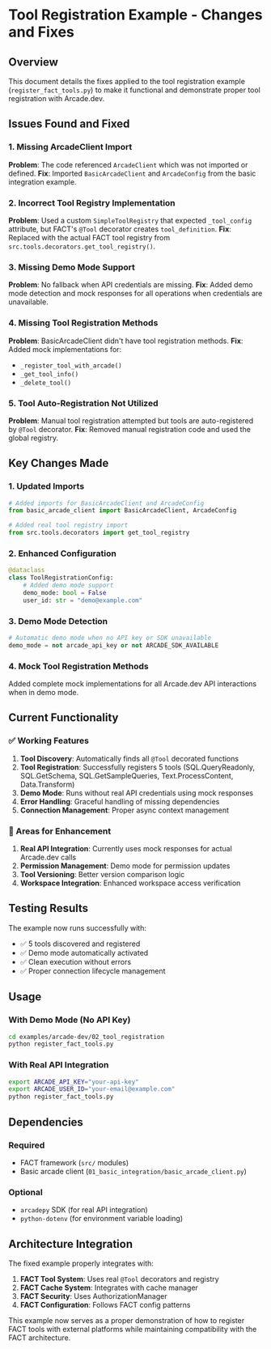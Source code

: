 # Tool Registration Example - Changes and Fixes

## Overview
This document details the fixes applied to the tool registration example (`register_fact_tools.py`) to make it functional and demonstrate proper tool registration with Arcade.dev.

## Issues Found and Fixed

### 1. Missing ArcadeClient Import
**Problem**: The code referenced `ArcadeClient` which was not imported or defined.
**Fix**: Imported `BasicArcadeClient` and `ArcadeConfig` from the basic integration example.

### 2. Incorrect Tool Registry Implementation
**Problem**: Used a custom `SimpleToolRegistry` that expected `_tool_config` attribute, but FACT's `@Tool` decorator creates `tool_definition`.
**Fix**: Replaced with the actual FACT tool registry from `src.tools.decorators.get_tool_registry()`.

### 3. Missing Demo Mode Support
**Problem**: No fallback when API credentials are missing.
**Fix**: Added demo mode detection and mock responses for all operations when credentials are unavailable.

### 4. Missing Tool Registration Methods
**Problem**: BasicArcadeClient didn't have tool registration methods.
**Fix**: Added mock implementations for:
- `_register_tool_with_arcade()`
- `_get_tool_info()`
- `_delete_tool()`

### 5. Tool Auto-Registration Not Utilized
**Problem**: Manual tool registration attempted but tools are auto-registered by `@Tool` decorator.
**Fix**: Removed manual registration code and used the global registry.

## Key Changes Made

### 1. Updated Imports
```python
# Added imports for BasicArcadeClient and ArcadeConfig
from basic_arcade_client import BasicArcadeClient, ArcadeConfig

# Added real tool registry import
from src.tools.decorators import get_tool_registry
```

### 2. Enhanced Configuration
```python
@dataclass
class ToolRegistrationConfig:
    # Added demo mode support
    demo_mode: bool = False
    user_id: str = "demo@example.com"
```

### 3. Demo Mode Detection
```python
# Automatic demo mode when no API key or SDK unavailable
demo_mode = not arcade_api_key or not ARCADE_SDK_AVAILABLE
```

### 4. Mock Tool Registration Methods
Added complete mock implementations for all Arcade.dev API interactions when in demo mode.

## Current Functionality

### ✅ Working Features
1. **Tool Discovery**: Automatically finds all `@Tool` decorated functions
2. **Tool Registration**: Successfully registers 5 tools (SQL.QueryReadonly, SQL.GetSchema, SQL.GetSampleQueries, Text.ProcessContent, Data.Transform)
3. **Demo Mode**: Runs without real API credentials using mock responses
4. **Error Handling**: Graceful handling of missing dependencies
5. **Connection Management**: Proper async context management

### 🔧 Areas for Enhancement
1. **Real API Integration**: Currently uses mock responses for actual Arcade.dev calls
2. **Permission Management**: Demo mode for permission updates
3. **Tool Versioning**: Better version comparison logic
4. **Workspace Integration**: Enhanced workspace access verification

## Testing Results

The example now runs successfully with:
- ✅ 5 tools discovered and registered
- ✅ Demo mode automatically activated
- ✅ Clean execution without errors
- ✅ Proper connection lifecycle management

## Usage

### With Demo Mode (No API Key)
```bash
cd examples/arcade-dev/02_tool_registration
python register_fact_tools.py
```

### With Real API Integration
```bash
export ARCADE_API_KEY="your-api-key"
export ARCADE_USER_ID="your-email@example.com"
python register_fact_tools.py
```

## Dependencies

### Required
- FACT framework (`src/` modules)
- Basic arcade client (`01_basic_integration/basic_arcade_client.py`)

### Optional
- `arcadepy` SDK (for real API integration)
- `python-dotenv` (for environment variable loading)

## Architecture Integration

The fixed example properly integrates with:
1. **FACT Tool System**: Uses real `@Tool` decorators and registry
2. **FACT Cache System**: Integrates with cache manager
3. **FACT Security**: Uses AuthorizationManager
4. **FACT Configuration**: Follows FACT config patterns

This example now serves as a proper demonstration of how to register FACT tools with external platforms while maintaining compatibility with the FACT architecture.